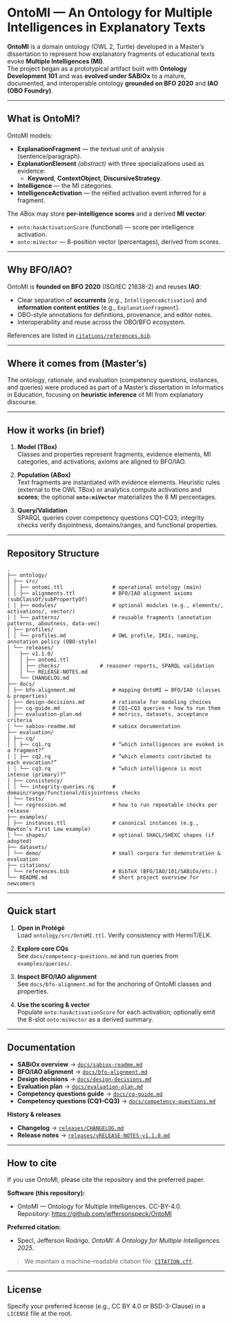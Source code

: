 # OntoMI — An Ontology for Multiple Intelligences in Explanatory Texts

**OntoMI** is a domain ontology (OWL 2, Turtle) developed in a Master’s dissertation to represent how explanatory fragments of educational texts evoke **Multiple Intelligences (MI)**.  
The project began as a prototypical artifact built with **Ontology Development 101** and was **evolved under SABiOx** to a mature, documented, and interoperable ontology **grounded on BFO 2020** and **IAO (OBO Foundry)**.

---

## What is OntoMI?

OntoMI models:
- **ExplanationFragment** — the textual unit of analysis (sentence/paragraph).
- **ExplanationElement** *(abstract)* with three specializations used as evidence:
  - **Keyword**, **ContextObject**, **DiscursiveStrategy**.
- **Intelligence** — the MI categories.
- **IntelligenceActivation** — the reified activation event inferred for a fragment.

The ABox may store **per-intelligence scores** and a derived **MI vector**:
- `onto:hasActivationScore` (functional) — score per intelligence activation.
- `onto:miVector` — 8-position vector (percentages), derived from scores.

---

## Why BFO/IAO?

OntoMI is **founded on BFO 2020** (ISO/IEC 21838-2) and reuses **IAO**:
- Clear separation of **occurrents** (e.g., `IntelligenceActivation`) and **information content entities** (e.g., `ExplanationFragment`).
- OBO-style annotations for definitions, provenance, and editor notes.
- Interoperability and reuse across the OBO/BFO ecosystem.

References are listed in [`citations/references.bib`](citations/references.bib).

---

## Where it comes from (Master’s)

The ontology, rationale, and evaluation (competency questions, instances, and queries) were produced as part of a Master’s dissertation in Informatics in Education, focusing on **heuristic inference** of MI from explanatory discourse.

---

## How it works (in brief)

1. **Model (TBox)**  
   Classes and properties represent fragments, evidence elements, MI categories, and activations; axioms are aligned to BFO/IAO.

2. **Population (ABox)**  
   Text fragments are instantiated with evidence elements. Heuristic rules (external to the OWL TBox) or analytics compute activations and **scores**; the optional **`onto:miVector`** materializes the 8 MI percentages.

3. **Query/Validation**  
   SPARQL queries cover competency questions CQ1–CQ3; integrity checks verify disjointness, domains/ranges, and functional properties.

---

## Repository Structure

```
.
├── ontology/
│ ├── src/
│ │ ├── ontomi.ttl                # operational ontology (main)
│ │ ├── alignments.ttl            # BFO/IAO alignment axioms (subClassOf/subPropertyOf)
│ │ ├── modules/                  # optional modules (e.g., elements/, activations/, vector/)
│ │ └── patterns/                 # reusable fragments (annotation patterns, aboutness, data-vec)
│ ├── profiles/
│ │ └── profiles.md               # OWL profile, IRIs, naming, annotation policy (OBO-style)
│ └── releases/
│   ├── v1.1.0/
│   │ ├── ontomi.ttl
│   │ ├── checks/             # reasoner reports, SPARQL validation
│   │ └── RELEASE-NOTES.md
│   └── CHANGELOG.md
├── docs/
│ ├── bfo-alignment.md            # mapping OntoMI ↔ BFO/IAO (classes & properties)
│ ├── design-decisions.md         # rationale for modeling choices
│ ├── cq-guide.md                 # CQ1–CQ3 queries + how to run them
│ ├── evaluation-plan.md          # metrics, datasets, acceptance criteria
│ └── sabiox-readme.md            # sabiox documentation
├── evaluation/
│ ├── cq/
│ │ ├── cq1.rq                    # “which intelligences are evoked in a fragment?”
│ │ ├── cq2.rq                    # “which elements contributed to each evocation?”
│ │ └── cq3.rq                    # “which intelligence is most intense (primary)?”
│ ├── consistency/
│ │ └── integrity-queries.rq      # domain/range/functional/disjointness checks
│ └── tests/
│ └── regression.md               # how to run repeatable checks per release
├── examples/
│ ├── instances.ttl               # canonical instances (e.g., Newton’s First Law example)
│ └── shapes/                     # optional SHACL/SHEXC shapes (if adopted)
├── datasets/
│ └── demo/                       # small corpora for demonstration & evaluation
├── citations/
│ └── references.bib              # BibTeX (BFO/IAO/101/SABiOx/etc.)
└── README.md                     # short project overview for newcomers
```

---

## Quick start

1. **Open in Protégé**  
   Load `ontology/src/OntoMI.ttl`. Verify consistency with HermiT/ELK.

2. **Explore core CQs**  
   See `docs/competency-questions.md` and run queries from `examples/queries/`.

3. **Inspect BFO/IAO alignment**  
   See `docs/bfo-alignment.md` for the anchoring of OntoMI classes and properties.

4. **Use the scoring & vector**  
   Populate `onto:hasActivationScore` for each activation; optionally emit the 8-slot `onto:miVector` as a derived summary.

---

## Documentation

- **SABiOx overview** → [`docs/sabiox-readme.md`](docs/sabiox-readme.md)  
- **BFO/IAO alignment** → [`docs/bfo-alignment.md`](docs/bfo-alignment.md)  
- **Design decisions** → [`docs/design-decisions.md`](docs/design-decisions.md)  
- **Evaluation plan** → [`docs/evaluation-plan.md`](docs/evaluation-plan.md)  
- **Competency questions guide** → [`docs/cq-guide.md`](docs/cq-guide.md)
- **Competency questions (CQ1–CQ3)** → [`docs/competency-questions.md`](docs/competency-questions.md)

**History & releases**
- **Changelog** → [`releases/CHANGELOG.md`](releases/CHANGELOG.md)  
- **Release notes** → [`releases/vRELEASE-NOTES-v1.1.0.md`](releases/RELEASE-NOTES-v1.1.0.md)

---

## How to cite

If you use OntoMI, please cite the repository and the preferred paper.

**Software (this repository):**
- OntoMI — Ontology for Multiple Intelligences. CC-BY-4.0.  
  Repository: https://github.com/jeffersonspeck/OntoMI

**Preferred citation:**
- Specl, Jefferson Rodrigo. *OntoMI: A Ontology for Multiple Intelligences. 2025*.

> We maintain a machine-readable citation file: [`CITATION.cff`](./CITATION.cff).

---

## License

Specify your preferred license (e.g., CC BY 4.0 or BSD-3-Clause) in a `LICENSE` file at the root.
